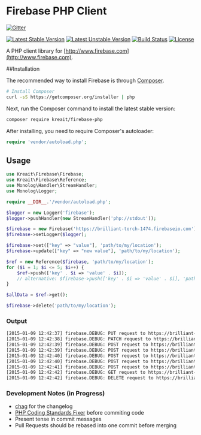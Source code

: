 # Firebase PHP Client

[![Gitter](https://badges.gitter.im/Join%20Chat.svg)](https://gitter.im/kreait/firebase-php?utm_source=badge&utm_medium=badge&utm_campaign=pr-badge&utm_content=badge)

[![Latest Stable Version](https://poser.pugx.org/kreait/firebase-php/v/stable.png)](https://packagist.org/packages/kreait/firebase-php)
[![Latest Unstable Version](https://poser.pugx.org/kreait/firebase-php/v/unstable.svg)](//packagist.org/packages/leaphly/cart-bundle)
[![Build Status](https://secure.travis-ci.org/kreait/firebase-php.png?branch=master)](http://travis-ci.org/kreait/firebase-php)
[![License](https://poser.pugx.org/kreait/firebase-php/license.svg)](https://packagist.org/packages/leaphly/cart-bundle)

A PHP client library for [http://www.firebase.com](http://www.firebase.com).

##Installation

The recommended way to install Firebase is through
[Composer](http://getcomposer.org).

```bash
# Install Composer
curl -sS https://getcomposer.org/installer | php
```

Next, run the Composer command to install the latest stable version:

```bash
composer require kreait/firebase-php
```

After installing, you need to require Composer's autoloader:

```php
require 'vendor/autoload.php';
```

## Usage

```php
use Kreait\Firebase\Firebase;
use Kreait\Firebase\Reference;
use Monolog\Handler\StreamHandler;
use Monolog\Logger;

require __DIR__.'/vendor/autoload.php';

$logger = new Logger('firebase');
$logger->pushHandler(new StreamHandler('php://stdout'));

$firebase = new Firebase('https://brilliant-torch-1474.firebaseio.com');
$firebase->setLogger($logger);

$firebase->set(["key" => "value"], 'path/to/my/location');
$firebase->update(["key" => "new value"], 'path/to/my/location');

$ref = new Reference($firebase, 'path/to/my/location');
for ($i = 1; $i <= 5; $i++) {
    $ref->push(['key' . $i => 'value' . $i]);
    // alternative: $firebase->push(['key' . $i => 'value' . $i], 'path/to/my/location');
}

$allData = $ref->get();

$firebase->delete('path/to/my/location');
```

### Output

```bash
[2015-01-09 12:42:37] firebase.DEBUG: PUT request to https://brilliant-torch-1474.firebaseio.com/path/to/my/location.json {"data_sent":{"key":"value"}} []
[2015-01-09 12:42:38] firebase.DEBUG: PATCH request to https://brilliant-torch-1474.firebaseio.com/path/to/my/location.json {"data_sent":{"key":"new value"}} []
[2015-01-09 12:42:39] firebase.DEBUG: POST request to https://brilliant-torch-1474.firebaseio.com/path/to/my/location.json {"data_sent":{"key1":"value1"}} []
[2015-01-09 12:42:39] firebase.DEBUG: POST request to https://brilliant-torch-1474.firebaseio.com/path/to/my/location.json {"data_sent":{"key2":"value2"}} []
[2015-01-09 12:42:40] firebase.DEBUG: POST request to https://brilliant-torch-1474.firebaseio.com/path/to/my/location.json {"data_sent":{"key3":"value3"}} []
[2015-01-09 12:42:40] firebase.DEBUG: POST request to https://brilliant-torch-1474.firebaseio.com/path/to/my/location.json {"data_sent":{"key4":"value4"}} []
[2015-01-09 12:42:41] firebase.DEBUG: POST request to https://brilliant-torch-1474.firebaseio.com/path/to/my/location.json {"data_sent":{"key5":"value5"}} []
[2015-01-09 12:42:42] firebase.DEBUG: GET request to https://brilliant-torch-1474.firebaseio.com/path/to/my/location.json {"data_sent":null} []
[2015-01-09 12:42:42] firebase.DEBUG: DELETE request to https://brilliant-torch-1474.firebaseio.com/path/to/my/location.json {"data_sent":null} []
```

### Development Notes (in Progress)

- [chag](https://github.com/mtdowling/chag) for the changelog
- [PHP Coding Standards Fixer](http://cs.sensiolabs.org) before commiting code
- Present tense in commit messages
- Pull Requests should be rebased into one commit before merging


